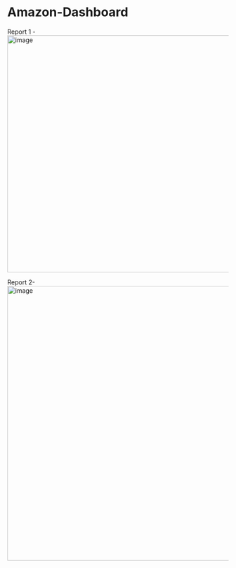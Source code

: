 # Amazon-Dashboard

Report 1 -
<img width="956" height="540" alt="image" src="https://github.com/user-attachments/assets/27f58c70-5054-4fc7-b8b8-e2014cefecf0" />

Report 2-
<img width="1116" height="626" alt="image" src="https://github.com/user-attachments/assets/6db3a092-632d-416b-89c7-7d4cc592c4b3" />



